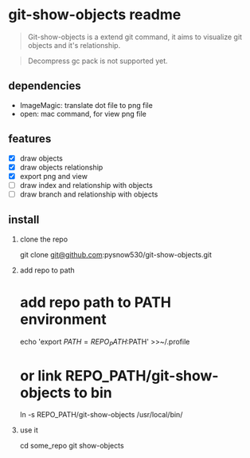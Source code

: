 # git-show-objects readme

> Git-show-objects is a extend git command, it aims to visualize git objects and it's relationship.

> Decompress gc pack is not supported yet.

## dependencies

* ImageMagic: translate dot file to png file
* open: mac command, for view png file

## features

* [x] draw objects
* [x] draw objects relationship
* [x] export png and view
* [ ] draw index and relationship with objects
* [ ] draw branch and relationship with objects

## install

1. clone the repo

    git clone git@github.com:pysnow530/git-show-objects.git

2. add repo to path

    # add repo path to PATH environment
    echo 'export $PATH=REPO_PATH:$PATH' >>~/.profile

    # or link REPO_PATH/git-show-objects to bin
    ln -s REPO_PATH/git-show-objects /usr/local/bin/

3. use it

    cd some_repo
    git show-objects
